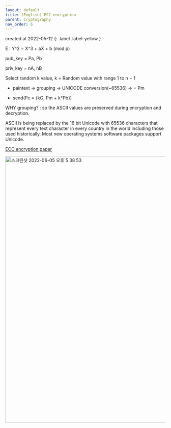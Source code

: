 ```yaml
---
layout: default
title: (English) ECC encryption
parent: Cryptography
nav_order: 6
---
```


created at 2022-05-12
{: .label .label-yellow }

E : Y^2 = X^3 + aX + b (mod p)

pub_key  = Pa, Pb

priv_key = nA, nB

Select random k value, k = Random value with range 1 to n − 1

* paintext -> grouping -> UNICODE conversion(~65536) -> = Pm

* send(Pc = {kG, Pm + k*Pb})

WHY grouping? : so the ASCII values are preserved during encryption and decryption.

ASCII is being replaced by the 16 bit Unicode with 65536 characters that represent every text character in every country in the world including those used historically. Most new operating systems software packages support Unicode.


[ECC encryption paper](https://reader.elsevier.com/reader/sd/pii/S1877050915013332?token=38CC52DBBFB99FAEF55F301E2DA73E44853FB12380A18269B71F9F4FDEF4221CE8548984FE88FD5CB72029CF0D763227&originRegion=us-east-1&originCreation=20220605083508)


<img width="837" alt="스크린샷 2022-06-05 오후 5 38 53" src="https://user-images.githubusercontent.com/29156882/172042580-e21e1583-b260-49ea-924d-ad406b21e370.png">


